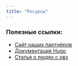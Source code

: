 ```yaml
---
title: "Ресурсы"
---
```

### Полезные ссылки:
- [Сайт наших партнёров](https://mosvolonter.ru/)
- [Документация Hugo](https://gohugo.io)
- [Статья о людях с овз](https://dszn.ru/press-center/news/11606)